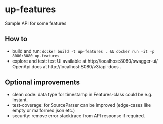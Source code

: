 # up-features
Sample API for some features

## How to
- build and run:
```docker build -t up-features . && docker run -it -p 8080:8080 up-features```
- explore and test:
test UI available at http://localhost:8080/swagger-ui/
OpenApi docs at http://localhost:8080/v3/api-docs .



## Optional improvements
- clean code: data type for timestamp in Features-class could be e.g. Instant.
- test-coverage: for SourceParser can be improved (edge-cases like empty or malformed json etc.)
- security: remove error stacktrace from API response if required.